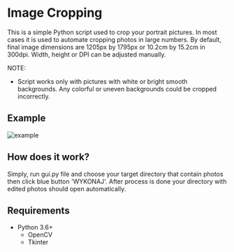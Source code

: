 # Image Cropping

This is a simple Python script used to crop your portrait pictures.
In most cases it is used to automate cropping photos in large numbers.
By default, final image dimensions are 1205px by 1795px or 10.2cm by 15.2cm in 300dpi.
Width, height or DPI can be adjusted manually. 

NOTE: 
* Script works only with pictures with white or bright smooth backgrounds. Any colorful or uneven backgrounds could be cropped incorrectly.

## Example

![example](https://user-images.githubusercontent.com/79141648/124187466-25ef1900-dabe-11eb-9e39-7303bd068d89.jpg)

## How does it work?

Simply, run gui.py file and choose your target directory that contain photos then click blue button 'WYKONAJ'.
After process is done your directory with edited photos should open automatically.

## Requirements
* Python 3.6+
    - OpenCV 
    - Tkinter



